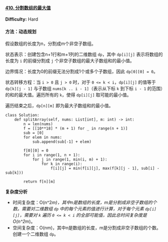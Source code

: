 #### [410. 分割数组的最大值](https://leetcode-cn.com/problems/split-array-largest-sum/)

**Difficulty:** Hard

#### 方法：动态规划

假设数组的长度为n，分割成m个非空子数组。

状态表示：创建包含n+1行和m+1列的二维数组 `dp`，其中 `dp[i][j]` 表示将数组的长度为 `i` 的前缀分割成 `j` 个非空子数组的最大子数组和的最小值。

边界情况：长度为0的前缀无法分割成1个或多个子数组，因此 `dp[0][0] = 0`。

状态转移方程：当 `i > 0` 且 `j > 0` 时，对于 `0 <= k < i`，`dp[i][j]` 的值等于 `dp[k][j - 1]` 与子数组 `nums[k .. i - 1]`（表示从下标 `k` 到下标 `i - 1` 的范围）的和的最大值。遍历所有的 `k`，使得 `dp[i][j]` 取可能的最小值。

遍历结束之后，`dp[n][m]` 即为最大子数组和的最小值。

```
class Solution:
    def splitArray(self, nums: List[int], m: int) -> int:
        n = len(nums)
        f = [[10**18] * (m + 1) for _ in range(n + 1)]
        sub = [0]
        for elem in nums:
            sub.append(sub[-1] + elem)
        
        f[0][0] = 0
        for i in range(1, n + 1):
            for j in range(1, min(i, m) + 1):
                for k in range(i):
                    f[i][j] = min(f[i][j], max(f[k][j - 1], sub[i] - sub[k]))
        
        return f[n][m]
```

**复杂度分析**

- 时间复杂度：O(n^2*m)，其中n是数组的长度，m是分割成非空子数组的个数。需要对二维数组 `dp` 中的每个元素的值进行计算，对于每个元素 `dp[i][j]`，需要对 `k` 遍历 `0 <= k < i` 的全部可能值，因此总时间复杂度是O(n^2*m)。
- 空间复杂度：O(nm)，其中n是数组的长度，m是分割成非空子数组的个数。创建一个二维数组 `dp`。